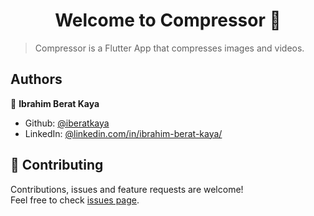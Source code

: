 <h1 align="center">Welcome to Compressor 👋</h1>

> Compressor is a Flutter App that compresses images and videos.

## Authors

👤 **Ibrahim Berat Kaya**

* Github: [@iberatkaya](https://github.com/iberatkaya)
* LinkedIn: [@linkedin.com/in/ibrahim-berat-kaya/](https://linkedin.com/in/ibrahim-berat-kaya/)


## 🤝 Contributing

Contributions, issues and feature requests are welcome!<br />Feel free to check [issues page](https://github.com/iberatkaya/poemify/issues). 